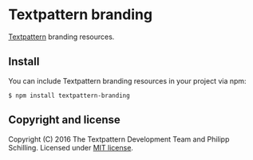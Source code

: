 # Textpattern branding

[Textpattern](http://textpattern.com) branding resources.

## Install

You can include Textpattern branding resources in your project via npm:

```ShellSession
$ npm install textpattern-branding
```

## Copyright and license

Copyright (C) 2016 The Textpattern Development Team and Philipp Schilling. Licensed under [MIT license](https://github.com/textpattern/textpattern-branding/blob/master/LICENSE).
